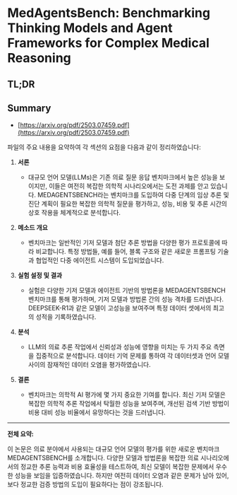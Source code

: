 # MedAgentsBench: Benchmarking Thinking Models and Agent Frameworks for Complex Medical Reasoning
## TL;DR
## Summary
- [https://arxiv.org/pdf/2503.07459.pdf](https://arxiv.org/pdf/2503.07459.pdf)

파일의 주요 내용을 요약하여 각 섹션의 요점을 다음과 같이 정리하였습니다:

1. **서론**
   - 대규모 언어 모델(LLMs)은 기존 의료 질문 응답 벤치마크에서 높은 성능을 보이지만, 이들은 여전히 복잡한 의학적 시나리오에서는 도전 과제를 안고 있습니다. MEDAGENTSBENCH라는 벤치마크를 도입하여 다중 단계의 임상 추론 및 진단 계획이 필요한 복잡한 의학적 질문을 평가하고, 성능, 비용 및 추론 시간의 상호 작용을 체계적으로 분석합니다.

2. **메소드 개요**
   - 벤치마크는 일반적인 기저 모델과 첨단 추론 방법을 다양한 평가 프로토콜에 따라 비교합니다. 특정 방법들, 예를 들어, 블록 구조와 같은 새로운 프롬프팅 기술과 협업적인 다중 에이전트 시스템이 도입되었습니다.

3. **실험 설정 및 결과**
   - 실험은 다양한 기저 모델과 에이전트 기반의 방법론을 MEDAGENTSBENCH 벤치마크를 통해 평가하며, 기저 모델과 방법론 간의 성능 격차를 드러냅니다. DEEPSEEK-R1과 같은 모델이 고성능을 보여주며 특정 데이터 셋에서의 최고의 성적을 기록하였습니다.

4. **분석**
   - LLM의 의료 추론 작업에서 신뢰성과 성능에 영향을 미치는 두 가지 주요 측면을 집중적으로 분석합니다. 데이터 기억 문제를 통하여 각 데이터셋과 언어 모델 사이의 잠재적인 데이터 오염을 평가하였습니다.

5. **결론**
   - 벤치마크는 의학적 AI 평가에 몇 가지 중요한 기여를 합니다. 최신 기저 모델은 복잡한 의학적 추론 작업에서 탁월한 성능을 보여주며, 개선된 검색 기반 방법이 비용 대비 성능 비율에서 유망하다는 것을 드러냅니다.

---

**전체 요약:**

이 논문은 의료 분야에서 사용되는 대규모 언어 모델의 평가를 위한 새로운 벤치마크 MEDAGENTSBENCH를 소개합니다. 다양한 모델과 방법론을 복잡한 의료 시나리오에서의 정교한 추론 능력과 비용 효율성을 테스트하여, 최신 모델이 복잡한 문제에서 우수한 성능을 보임을 입증하였습니다. 하지만 여전히 데이터 오염과 같은 문제가 남아 있어, 보다 정교한 검증 방법의 도입이 필요하다는 점이 강조됩니다.